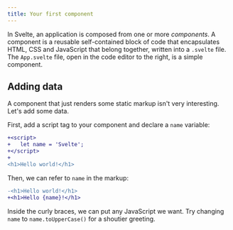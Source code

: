 ```yaml
---
title: Your first component
---
```


In Svelte, an application is composed from one or more _components_. A component is a reusable self-contained block of code that encapsulates HTML, CSS and JavaScript that belong together, written into a `.svelte` file. The `App.svelte` file, open in the code editor to the right, is a simple component.

## Adding data

A component that just renders some static markup isn't very interesting. Let's add some data.

First, add a script tag to your component and declare a `name` variable:

```diff
+<script>
+	let name = 'Svelte';
+</script>
+
<h1>Hello world!</h1>
```

Then, we can refer to `name` in the markup:

```diff
-<h1>Hello world!</h1>
+<h1>Hello {name}!</h1>
```

Inside the curly braces, we can put any JavaScript we want. Try changing `name` to `name.toUpperCase()` for a shoutier greeting.
